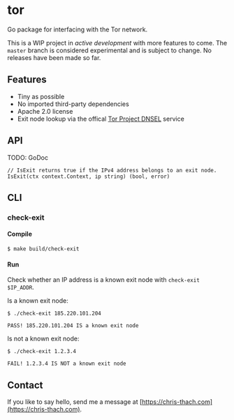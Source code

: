 # tor

Go package for interfacing with the Tor network. 

This is a WIP project in *active development* with more features to come. The `master` branch is considered experimental 
and is subject to change. No releases have been made so far.

## Features
- Tiny as possible
- No imported third-party dependencies
- Apache 2.0 license
- Exit node lookup via the offical [Tor Project DNSEL](https://lists.torproject.org/pipermail/tor-project/2020-March/002759.html) service

## API

TODO: GoDoc

```
// IsExit returns true if the IPv4 address belongs to an exit node.
IsExit(ctx context.Context, ip string) (bool, error)
```

## CLI
### check-exit
#### Compile
```
$ make build/check-exit
```

#### Run
Check whether an IP address is a known exit node with `check-exit $IP_ADDR`.

Is a known exit node:
```
$ ./check-exit 185.220.101.204

PASS! 185.220.101.204 IS a known exit node
```

Is not a known exit node:
```
$ ./check-exit 1.2.3.4

FAIL! 1.2.3.4 IS NOT a known exit node
```

## Contact

If you like to say hello, send me a message at [https://chris-thach.com](https://chris-thach.com).